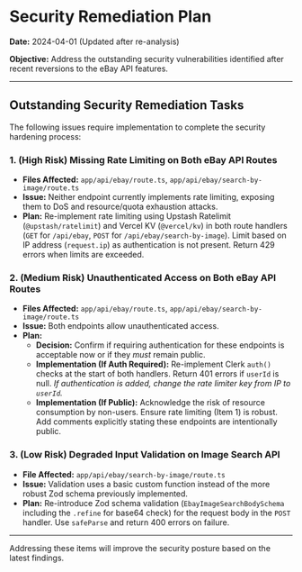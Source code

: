 # Security Remediation Plan

**Date:** 2024-04-01 (Updated after re-analysis)

**Objective:** Address the outstanding security vulnerabilities identified after recent reversions to the eBay API features.

---

## Outstanding Security Remediation Tasks

The following issues require implementation to complete the security hardening process:

### 1. (High Risk) Missing Rate Limiting on Both eBay API Routes

*   **Files Affected:** `app/api/ebay/route.ts`, `app/api/ebay/search-by-image/route.ts`
*   **Issue:** Neither endpoint currently implements rate limiting, exposing them to DoS and resource/quota exhaustion attacks.
*   **Plan:** Re-implement rate limiting using Upstash Ratelimit (`@upstash/ratelimit`) and Vercel KV (`@vercel/kv`) in both route handlers (`GET` for `/api/ebay`, `POST` for `/api/ebay/search-by-image`). Limit based on IP address (`request.ip`) as authentication is not present. Return 429 errors when limits are exceeded.

### 2. (Medium Risk) Unauthenticated Access on Both eBay API Routes

*   **Files Affected:** `app/api/ebay/route.ts`, `app/api/ebay/search-by-image/route.ts`
*   **Issue:** Both endpoints allow unauthenticated access.
*   **Plan:**
    *   **Decision:** Confirm if requiring authentication for these endpoints is acceptable now or if they *must* remain public.
    *   **Implementation (If Auth Required):** Re-implement Clerk `auth()` checks at the start of both handlers. Return 401 errors if `userId` is null. *If authentication is added, change the rate limiter key from IP to `userId`.*
    *   **Implementation (If Public):** Acknowledge the risk of resource consumption by non-users. Ensure rate limiting (Item 1) is robust. Add comments explicitly stating these endpoints are intentionally public.

### 3. (Low Risk) Degraded Input Validation on Image Search API

*   **File Affected:** `app/api/ebay/search-by-image/route.ts`
*   **Issue:** Validation uses a basic custom function instead of the more robust Zod schema previously implemented.
*   **Plan:** Re-introduce Zod schema validation (`EbayImageSearchBodySchema` including the `.refine` for base64 check) for the request body in the `POST` handler. Use `safeParse` and return 400 errors on failure.

---

Addressing these items will improve the security posture based on the latest findings.
